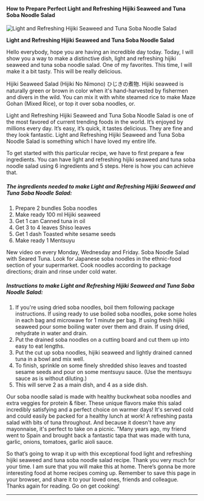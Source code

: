             

#### How to Prepare Perfect Light and Refreshing Hijiki Seaweed and Tuna Soba Noodle Salad

![Light and Refreshing Hijiki Seaweed and Tuna Soba Noodle Salad](https://img-global.cpcdn.com/recipes/5393569926873088/751x532cq70/light-and-refreshing-hijiki-seaweed-and-tuna-soba-noodle-salad-recipe-main-photo.jpg)

**Light and Refreshing Hijiki Seaweed and Tuna Soba Noodle Salad**

Hello everybody, hope you are having an incredible day today. Today, I will show you a way to make a distinctive dish, light and refreshing hijiki seaweed and tuna soba noodle salad. One of my favorites. This time, I will make it a bit tasty. This will be really delicious.

Hijiki Seaweed Salad (Hijiki No Nimono) ひじきの煮物. Hijiki seaweed is naturally green or brown in color when it's hand-harvested by fishermen and divers in the wild. You can mix it with white steamed rice to make Maze Gohan (Mixed Rice), or top it over soba noodles, or.

Light and Refreshing Hijiki Seaweed and Tuna Soba Noodle Salad is one of the most favored of current trending foods in the world. It’s enjoyed by millions every day. It’s easy, it’s quick, it tastes delicious. They are fine and they look fantastic. Light and Refreshing Hijiki Seaweed and Tuna Soba Noodle Salad is something which I have loved my entire life.

To get started with this particular recipe, we have to first prepare a few ingredients. You can have light and refreshing hijiki seaweed and tuna soba noodle salad using 6 ingredients and 5 steps. Here is how you can achieve that.

##### The ingredients needed to make Light and Refreshing Hijiki Seaweed and Tuna Soba Noodle Salad:

1.  Prepare 2 bundles Soba noodles
2.  Make ready 100 ml Hijiki seaweed
3.  Get 1 can Canned tuna in oil
4.  Get 3 to 4 leaves Shiso leaves
5.  Get 1 dash Toasted white sesame seeds
6.  Make ready 1 Mentsuyu

New video on every Monday, Wednesday and Friday. Soba Noodle Salad with Seared Tuna. Look for Japanese soba noodles in the ethnic-food section of your supermarket. Cook noodles according to package directions; drain and rinse under cold water.

##### Instructions to make Light and Refreshing Hijiki Seaweed and Tuna Soba Noodle Salad:

1.  If you're using dried soba noodles, boil them following package instructions. If using ready to use boiled soba noodles, poke some holes in each bag and microwave for 1 minute per bag. If using fresh hijiki seaweed pour some boiling water over them and drain. If using dried, rehydrate in water and drain.
2.  Put the drained soba noodles on a cutting board and cut them up into easy to eat lengths.
3.  Put the cut up soba noodles, hijiki seaweed and lightly drained canned tuna in a bowl and mix well.
4.  To finish, sprinkle on some finely shredded shiso leaves and toasted sesame seeds and pour on some mentsuyu sauce. (Use the mentsuyu sauce as is without diluting.)
5.  This will serve 2 as a main dish, and 4 as a side dish.

Our soba noodle salad is made with healthy buckwheat soba noodles and extra veggies for protein & fiber. These unique flavors make this salad incredibly satisfying and a perfect choice on warmer days! It's served cold and could easily be packed for a healthy lunch at work! A refreshing pasta salad with bits of tuna throughout. And because it doesn't have any mayonnaise, it's perfect to take on a picnic. "Many years ago, my friend went to Spain and brought back a fantastic tapa that was made with tuna, garlic, onions, tomatoes, garlic aioli sauce.

So that’s going to wrap it up with this exceptional food light and refreshing hijiki seaweed and tuna soba noodle salad recipe. Thank you very much for your time. I am sure that you will make this at home. There’s gonna be more interesting food at home recipes coming up. Remember to save this page in your browser, and share it to your loved ones, friends and colleague. Thanks again for reading. Go on get cooking!

* * *